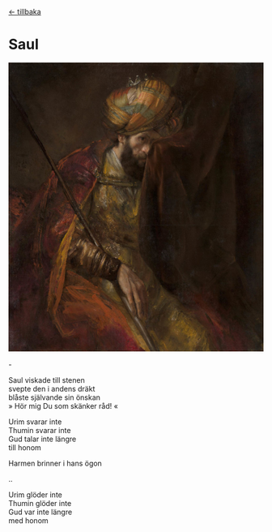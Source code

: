 [← tillbaka](README.md)  

# Saul

![Saul](saul.jpg)  

\-

Saul viskade till stenen  
svepte den i andens dräkt  
blåste självande sin önskan  
» Hör mig Du som skänker råd! «  

Urim svarar inte  
Thumin svarar inte  
Gud talar inte längre  
till honom  

Harmen brinner i hans ögon  

..  

Urim glöder inte   
Thumin glöder inte    
Gud var inte längre  
med honom


